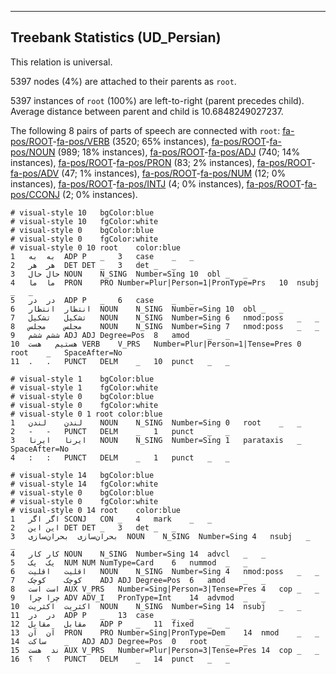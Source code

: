 

--------------------------------------------------------------------------------

## Treebank Statistics (UD_Persian)

This relation is universal.

5397 nodes (4%) are attached to their parents as `root`.

5397 instances of `root` (100%) are left-to-right (parent precedes child).
Average distance between parent and child is 10.6848249027237.

The following 8 pairs of parts of speech are connected with `root`: [fa-pos/ROOT]()-[fa-pos/VERB]() (3520; 65% instances), [fa-pos/ROOT]()-[fa-pos/NOUN]() (989; 18% instances), [fa-pos/ROOT]()-[fa-pos/ADJ]() (740; 14% instances), [fa-pos/ROOT]()-[fa-pos/PRON]() (83; 2% instances), [fa-pos/ROOT]()-[fa-pos/ADV]() (47; 1% instances), [fa-pos/ROOT]()-[fa-pos/NUM]() (12; 0% instances), [fa-pos/ROOT]()-[fa-pos/INTJ]() (4; 0% instances), [fa-pos/ROOT]()-[fa-pos/CCONJ]() (2; 0% instances).


~~~ conllu
# visual-style 10	bgColor:blue
# visual-style 10	fgColor:white
# visual-style 0	bgColor:blue
# visual-style 0	fgColor:white
# visual-style 0 10 root	color:blue
1	به	به	ADP	P	_	3	case	_	_
2	هر	هر	DET	DET	_	3	det	_	_
3	حال	حال	NOUN	N_SING	Number=Sing	10	obl	_	_
4	ما	ما	PRON	PRO	Number=Plur|Person=1|PronType=Prs	10	nsubj	_	_
5	در	در	ADP	P	_	6	case	_	_
6	انتظار	انتظار	NOUN	N_SING	Number=Sing	10	obl	_	_
7	تشکیل	تشکیل	NOUN	N_SING	Number=Sing	6	nmod:poss	_	_
8	مجلس	مجلس	NOUN	N_SING	Number=Sing	7	nmod:poss	_	_
9	ششم	ششم	ADJ	ADJ	Degree=Pos	8	amod	_	_
10	هستیم	هست	VERB	V_PRS	Number=Plur|Person=1|Tense=Pres	0	root	_	SpaceAfter=No
11	.	.	PUNCT	DELM	_	10	punct	_	_

~~~


~~~ conllu
# visual-style 1	bgColor:blue
# visual-style 1	fgColor:white
# visual-style 0	bgColor:blue
# visual-style 0	fgColor:white
# visual-style 0 1 root	color:blue
1	لندن	لندن	NOUN	N_SING	Number=Sing	0	root	_	_
2	-	-	PUNCT	DELM	_	1	punct	_	_
3	ایرنا	ایرنا	NOUN	N_SING	Number=Sing	1	parataxis	_	SpaceAfter=No
4	:	:	PUNCT	DELM	_	1	punct	_	_

~~~


~~~ conllu
# visual-style 14	bgColor:blue
# visual-style 14	fgColor:white
# visual-style 0	bgColor:blue
# visual-style 0	fgColor:white
# visual-style 0 14 root	color:blue
1	اگر	اگر	SCONJ	CON	_	4	mark	_	_
2	این	این	DET	DET	_	3	det	_	_
3	بحران‌سازی	بحران‌سازی	NOUN	N_SING	Number=Sing	4	nsubj	_	_
4	کار	کار	NOUN	N_SING	Number=Sing	14	advcl	_	_
5	یک	یک	NUM	NUM	NumType=Card	6	nummod	_	_
6	اقلیت	اقلیت	NOUN	N_SING	Number=Sing	4	nmod:poss	_	_
7	کوچک	کوچک	ADJ	ADJ	Degree=Pos	6	amod	_	_
8	است	است	AUX	V_PRS	Number=Sing|Person=3|Tense=Pres	4	cop	_	_
9	چرا	چرا	ADV	ADV_I	PronType=Int	14	advmod	_	_
10	اکثریت	اکثریت	NOUN	N_SING	Number=Sing	14	nsubj	_	_
11	در	در	ADP	P	_	13	case	_	_
12	مقابل	مقابل	ADP	P	_	11	fixed	_	_
13	آن	آن	PRON	PRO	Number=Sing|PronType=Dem	14	nmod	_	_
14	ساکت	_	ADJ	ADJ	Degree=Pos	0	root	_	_
15	ند	هست	AUX	V_PRS	Number=Plur|Person=3|Tense=Pres	14	cop	_	_
16	؟	؟	PUNCT	DELM	_	14	punct	_	_

~~~


